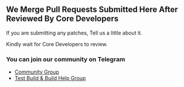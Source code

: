 ## We Merge Pull Requests Submitted Here After Reviewed By Core Developers

If you are submitting any patches, Tell us a little about it.
<!--
Fixes:
- 
- 
Improvements:
- 
etc.
-->

Kindly wait for Core Developers to review.

### You can join our community on Telegram

- [Community Group](https://t.me/pbrpcom)
- [Test Build & Build Help Group](https://t.me/pbrp_testers)
